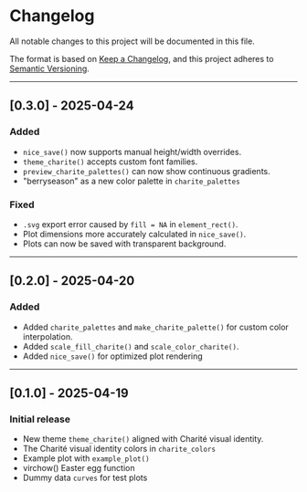# Changelog

All notable changes to this project will be documented in this file.

The format is based on [Keep a Changelog](https://keepachangelog.com/en/1.0.0/), and this project adheres to [Semantic Versioning](https://semver.org/spec/v2.0.0.html).

---

## [0.3.0] - 2025-04-24

### Added
- `nice_save()` now supports manual height/width overrides.
- `theme_charite()` accepts custom font families.
- `preview_charite_palettes()` can now show continuous gradients.
- "berryseason" as a new color palette in `charite_palettes`

### Fixed
- `.svg` export error caused by `fill = NA` in `element_rect()`.
- Plot dimensions more accurately calculated in `nice_save()`.
- Plots can now be saved with transparent background.

---

## [0.2.0] - 2025-04-20

### Added
- Added `charite_palettes` and `make_charite_palette()` for custom color interpolation.
- Added `scale_fill_charite()` and `scale_color_charite()`.
- Added `nice_save()` for optimized plot rendering

---

## [0.1.0] - 2025-04-19

### Initial release
- New theme `theme_charite()` aligned with Charité visual identity.
- The Charité visual identity colors in `charite_colors`
- Example plot with `example_plot()`
- virchow() Easter egg function
- Dummy data `curves` for test plots